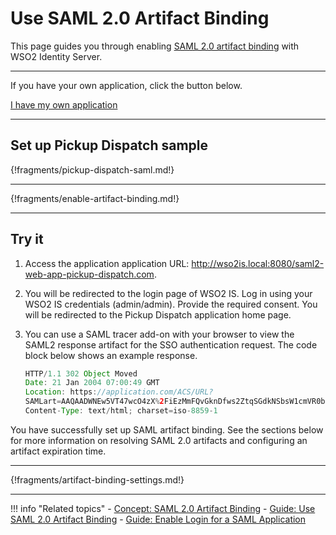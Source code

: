 # Use SAML 2.0 Artifact Binding

This page guides you through enabling [SAML 2.0 artifact binding](../../references/concepts/authentication/saml2-artifact-binding) with WSO2 Identity Server.

----
If you have your own application, click the button below.

<a class="samplebtn_a" href="../../guides/login/use-artifact-binding" rel="nofollow noopener">I have my own application</a>

----


## Set up Pickup Dispatch sample

{!fragments/pickup-dispatch-saml.md!}

----

{!fragments/enable-artifact-binding.md!}

---

## Try it

1.  Access the application application URL: <http://wso2is.local:8080/saml2-web-app-pickup-dispatch.com>.

2.  You will be redirected to the login page of WSO2 IS. Log in using your WSO2 IS credentials (admin/admin). Provide the required consent.
You will be redirected to the Pickup Dispatch application home page.

3.  You can use a SAML tracer add-on with your browser to view the SAML2 response artifact for the SSO authentication request. The code block  below shows an example response.

    ``` java
    HTTP/1.1 302 Object Moved
    Date: 21 Jan 2004 07:00:49 GMT
    Location: https://application.com/ACS/URL?
    SAMLart=AAQAADWNEw5VT47wcO4zX%2FiEzMmFQvGknDfws2ZtqSGdkNSbsW1cmVR0bzU%3D&RelayState=0043bfc1bc45110dae17004005b13a2b
    Content-Type: text/html; charset=iso-8859-1
    ```

You have successfully set up SAML artifact binding. See the sections below for more information on resolving SAML 2.0 artifacts and configuring an artifact expiration time.

----

{!fragments/artifact-binding-settings.md!}

-----

!!! info "Related topics"
    - [Concept: SAML 2.0 Artifact Binding](../../references/concepts/authentication/saml2-artifact-binding)
    - [Guide: Use SAML 2.0 Artifact Binding](../../guides/login/use-artifact-binding)
    - [Guide: Enable Login for a SAML Application](../../guides/login/webapp-saml)
